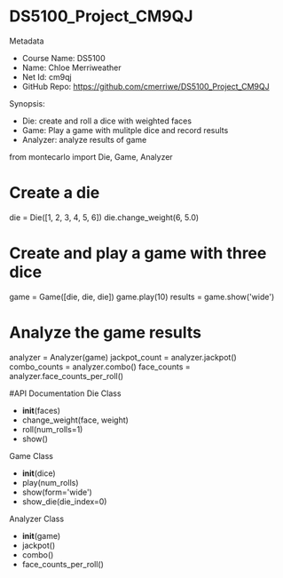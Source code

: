 # DS5100_Project_CM9QJ

Metadata
- Course Name: DS5100
- Name: Chloe Merriweather
- Net Id: cm9qj
- GitHub Repo: https://github.com/cmerriwe/DS5100_Project_CM9QJ

Synopsis:
- Die: create and roll a dice with weighted faces
- Game: Play a game with mulitple dice and record results
- Analyzer: analyze results of game


from montecarlo import Die, Game, Analyzer

# Create a die
die = Die([1, 2, 3, 4, 5, 6])
die.change_weight(6, 5.0)


# Create and play a game with three dice
game = Game([die, die, die])
game.play(10)
results = game.show('wide')

# Analyze the game results
analyzer = Analyzer(game)
jackpot_count = analyzer.jackpot()
combo_counts = analyzer.combo()
face_counts = analyzer.face_counts_per_roll()

#API Documentation
Die Class
- __init__(faces)
- change_weight(face, weight)
- roll(num_rolls=1)
- show()

Game Class
- __init__(dice)
- play(num_rolls)
- show(form='wide')
- show_die(die_index=0)

Analyzer Class
- __init__(game)
- jackpot()
- combo()
- face_counts_per_roll()

